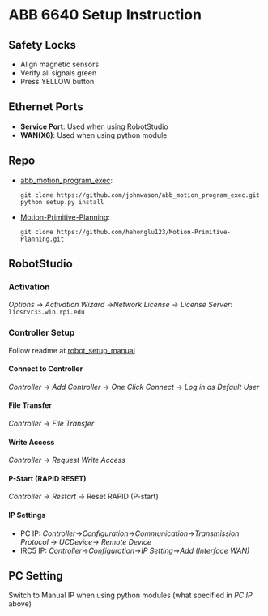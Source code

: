 # ABB 6640 Setup Instruction
## Safety Locks
* Align magnetic sensors
* Verify all signals green
* Press YELLOW button 

## Ethernet Ports
* **Service Port**: Used when using RobotStudio
* **WAN(X6)**: Used when using python module

## Repo
* [abb_motion_program_exec](https://github.com/johnwason/abb_motion_program_exec):
  ```
  git clone https://github.com/johnwason/abb_motion_program_exec.git
  python setup.py install
  ```
* [Motion-Primitive-Planning](https://github.com/hehonglu123/Motion-Primitive-Planning):
  ```
  git clone https://github.com/hehonglu123/Motion-Primitive-Planning.git
  ```
## RobotStudio

### Activation
*Options* -> *Activation Wizard* ->*Network License* -> *License Server*:  `licsrvr33.win.rpi.edu`

### Controller Setup

Follow readme at [robot_setup_manual](https://github.com/johnwason/abb_motion_program_exec/blob/master/doc/robot_setup_manual.md)

#### Connect to Controller
*Controller* -> *Add Controller* -> *One Click Connect* -> *Log in as Default User*
#### File Transfer
*Controller* -> *File Transfer*
#### Write Access
*Controller* -> *Request Write Access*
#### P-Start (RAPID RESET)
*Controller* -> *Restart* -> Reset RAPID (P-start)

#### IP Settings
* PC IP: *Controller*->*Configuration*->*Communication*->*Transmission Protocol* -> *UCDevice*-> *Remote Device*
* IRC5 IP: *Controller*->*Configuration*->*IP Setting*->*Add (Interface WAN)*

## PC Setting
Switch to Manual IP when using python modules (what specified in *PC IP* above)

